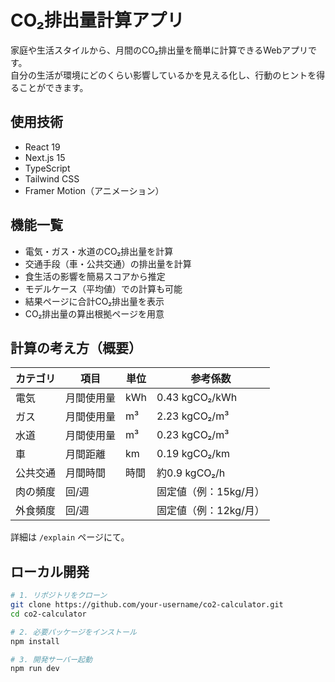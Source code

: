 # CO₂排出量計算アプリ

家庭や生活スタイルから、月間のCO₂排出量を簡単に計算できるWebアプリです。<br />
自分の生活が環境にどのくらい影響しているかを見える化し、行動のヒントを得ることができます。


## 使用技術

- React 19
- Next.js 15
- TypeScript
- Tailwind CSS
- Framer Motion（アニメーション）

## 機能一覧

- 電気・ガス・水道のCO₂排出量を計算
- 交通手段（車・公共交通）の排出量を計算
- 食生活の影響を簡易スコアから推定
- モデルケース（平均値）での計算も可能
- 結果ページに合計CO₂排出量を表示
- CO₂排出量の算出根拠ページを用意

## 計算の考え方（概要）

| カテゴリ | 項目 | 単位 | 参考係数 |
| --- | --- | --- | --- |
| 電気 | 月間使用量 | kWh | 0.43 kgCO₂/kWh |
| ガス | 月間使用量 | m³ | 2.23 kgCO₂/m³ |
| 水道 | 月間使用量 | m³ | 0.23 kgCO₂/m³ |
| 車 | 月間距離 | km | 0.19 kgCO₂/km |
| 公共交通 | 月間時間 | 時間 | 約0.9 kgCO₂/h |
| 肉の頻度 | 回/週 | | 固定値（例：15kg/月） |
| 外食頻度 | 回/週 | | 固定値（例：12kg/月） |

詳細は `/explain` ページにて。

## ローカル開発

```bash
# 1. リポジトリをクローン
git clone https://github.com/your-username/co2-calculator.git
cd co2-calculator

# 2. 必要パッケージをインストール
npm install

# 3. 開発サーバー起動
npm run dev
